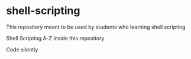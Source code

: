 # shell-scripting

This repository meant to be used by students who learning shell scripting

Shell Scripting A-Z inside this repository

Code silently
